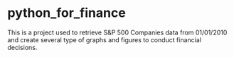 # python_for_finance
This is a project used to retrieve S&amp;P 500 Companies data from 01/01/2010 and create several type of graphs and figures to conduct financial decisions. 
